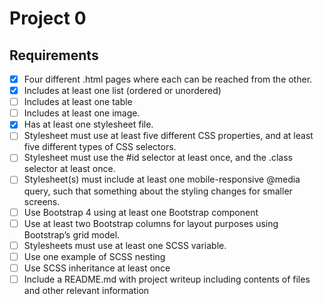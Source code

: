 # Project 0

## Requirements
- [X] Four different .html pages where each can be reached from the other.
- [X] Includes at least one list (ordered or unordered)
- [ ] Includes at least one table
- [ ] Includes at least one image.
- [X] Has at least one stylesheet file.
- [ ] Stylesheet must use at least five different CSS properties, and at least five different types of CSS selectors.
- [ ] Stylesheet must use the #id selector at least once, and the .class selector at least once.
- [ ] Stylesheet(s) must include at least one mobile-responsive @media query, such that something about the styling changes for smaller screens.
- [ ] Use Bootstrap 4 using at least one Bootstrap component
- [ ] Use at least two Bootstrap columns for layout purposes using Bootstrap’s grid model.
- [ ] Stylesheets must use at least one SCSS variable.
- [ ] Use one example of SCSS nesting
- [ ] Use SCSS inheritance at least once
- [ ] Include a README.md with project writeup including contents of files and other relevant information
